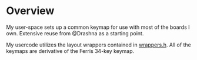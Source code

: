# Overview

My user-space sets up a common keymap for use with most of the boards I own. Extensive reuse from @Drashna as a starting point.

My usercode utilizes the layout wrappers contained in [wrappers.h](wrappers.h). All of the keymaps are derivative of the Ferris 34-key keymap.
